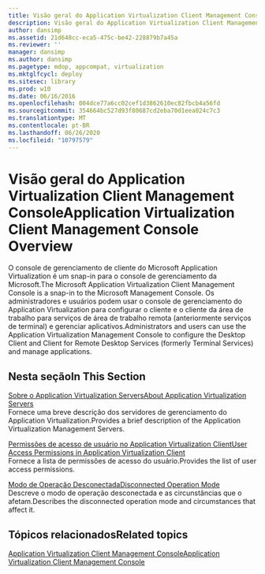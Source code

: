 ```yaml
---
title: Visão geral do Application Virtualization Client Management Console
description: Visão geral do Application Virtualization Client Management Console
author: dansimp
ms.assetid: 21d648cc-eca5-475c-be42-228879b7a45a
ms.reviewer: ''
manager: dansimp
ms.author: dansimp
ms.pagetype: mdop, appcompat, virtualization
ms.mktglfcycl: deploy
ms.sitesec: library
ms.prod: w10
ms.date: 06/16/2016
ms.openlocfilehash: 004dce77a6cc02cef1d3862610ec82fbcb4a56fd
ms.sourcegitcommit: 354664bc527d93f80687cd2eba70d1eea024c7c3
ms.translationtype: MT
ms.contentlocale: pt-BR
ms.lasthandoff: 06/26/2020
ms.locfileid: "10797579"
---
```

# <span data-ttu-id="f7908-103">Visão geral do Application Virtualization Client Management Console</span><span class="sxs-lookup"><span data-stu-id="f7908-103">Application Virtualization Client Management Console Overview</span></span>


<span data-ttu-id="f7908-104">O console de gerenciamento de cliente do Microsoft Application Virtualization é um snap-in para o console de gerenciamento da Microsoft.</span><span class="sxs-lookup"><span data-stu-id="f7908-104">The Microsoft Application Virtualization Client Management Console is a snap-in to the Microsoft Management Console.</span></span> <span data-ttu-id="f7908-105">Os administradores e usuários podem usar o console de gerenciamento do Application Virtualization para configurar o cliente e o cliente da área de trabalho para serviços de área de trabalho remota (anteriormente serviços de terminal) e gerenciar aplicativos.</span><span class="sxs-lookup"><span data-stu-id="f7908-105">Administrators and users can use the Application Virtualization Management Console to configure the Desktop Client and Client for Remote Desktop Services (formerly Terminal Services) and manage applications.</span></span>

## <span data-ttu-id="f7908-106">Nesta seção</span><span class="sxs-lookup"><span data-stu-id="f7908-106">In This Section</span></span>


<a href="" id="about-application-virtualization-servers"></a>[<span data-ttu-id="f7908-107">Sobre o Application Virtualization Servers</span><span class="sxs-lookup"><span data-stu-id="f7908-107">About Application Virtualization Servers</span></span>](about-application-virtualization-servers.md)  
<span data-ttu-id="f7908-108">Fornece uma breve descrição dos servidores de gerenciamento do Application Virtualization.</span><span class="sxs-lookup"><span data-stu-id="f7908-108">Provides a brief description of the Application Virtualization Management Servers.</span></span>

<a href="" id="user-access-permissions-in-application-virtualization-client"></a>[<span data-ttu-id="f7908-109">Permissões de acesso de usuário no Application Virtualization Client</span><span class="sxs-lookup"><span data-stu-id="f7908-109">User Access Permissions in Application Virtualization Client</span></span>](user-access-permissions-in-application-virtualization-client.md)  
<span data-ttu-id="f7908-110">Fornece a lista de permissões de acesso do usuário.</span><span class="sxs-lookup"><span data-stu-id="f7908-110">Provides the list of user access permissions.</span></span>

<a href="" id="disconnected-operation-mode"></a>[<span data-ttu-id="f7908-111">Modo de Operação Desconectada</span><span class="sxs-lookup"><span data-stu-id="f7908-111">Disconnected Operation Mode</span></span>](disconnected-operation-mode.md)  
<span data-ttu-id="f7908-112">Descreve o modo de operação desconectada e as circunstâncias que o afetam.</span><span class="sxs-lookup"><span data-stu-id="f7908-112">Describes the disconnected operation mode and circumstances that affect it.</span></span>

## <span data-ttu-id="f7908-113">Tópicos relacionados</span><span class="sxs-lookup"><span data-stu-id="f7908-113">Related topics</span></span>


[<span data-ttu-id="f7908-114">Application Virtualization Client Management Console</span><span class="sxs-lookup"><span data-stu-id="f7908-114">Application Virtualization Client Management Console</span></span>](application-virtualization-client-management-console.md)

 

 






